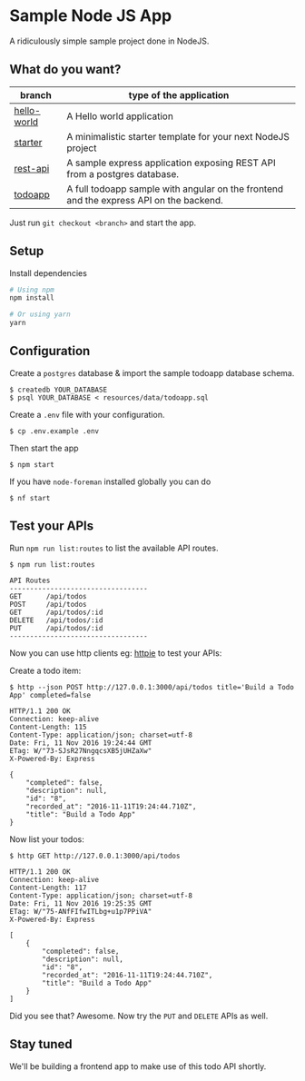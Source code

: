 # Sample Node JS App

A ridiculously simple sample project done in NodeJS.

## What do you want?

| branch  | type of the application  |
|---|---|
| [hello-world](https://github.com/kabirbaidhya/nodejs-sample-app/tree/hello-world)  | A Hello world application  |
| [starter](https://github.com/kabirbaidhya/nodejs-sample-app/tree/starter)  | A minimalistic starter template for your next NodeJS project  |
| [rest-api](https://github.com/kabirbaidhya/nodejs-sample-app/tree/rest-api)  | A sample express application exposing REST API from a postgres database.  |
| [todoapp](https://github.com/kabirbaidhya/nodejs-sample-app/tree/todoapp)  | A full todoapp sample with angular on the frontend and the express API on the backend.  |

Just run `git checkout <branch>` and start the app.

## Setup

Install dependencies
```bash
# Using npm
npm install

# Or using yarn
yarn
```

## Configuration

Create a `postgres` database & import the sample todoapp database schema.
```
$ createdb YOUR_DATABASE
$ psql YOUR_DATABASE < resources/data/todoapp.sql
```

Create a `.env` file with your configuration.

```
$ cp .env.example .env
```

Then start the app
```
$ npm start
```

If you have `node-foreman` installed globally you can do
```
$ nf start
```

## Test your APIs

Run `npm run list:routes` to list the available API routes. 

```
$ npm run list:routes 

API Routes
----------------------------------
GET      /api/todos
POST     /api/todos
GET      /api/todos/:id
DELETE   /api/todos/:id
PUT      /api/todos/:id
----------------------------------
```

Now you can use http clients eg: [httpie](https://github.com/jkbrzt/httpie) to test your APIs:

Create a todo item:
```
$ http --json POST http://127.0.0.1:3000/api/todos title='Build a Todo App' completed=false

HTTP/1.1 200 OK
Connection: keep-alive
Content-Length: 115
Content-Type: application/json; charset=utf-8
Date: Fri, 11 Nov 2016 19:24:44 GMT
ETag: W/"73-SJsR27NngqcsXB5jUHZaXw"
X-Powered-By: Express

{
    "completed": false, 
    "description": null, 
    "id": "8", 
    "recorded_at": "2016-11-11T19:24:44.710Z", 
    "title": "Build a Todo App"
}
```

Now list your todos:

```
$ http GET http://127.0.0.1:3000/api/todos

HTTP/1.1 200 OK
Connection: keep-alive
Content-Length: 117
Content-Type: application/json; charset=utf-8
Date: Fri, 11 Nov 2016 19:25:35 GMT
ETag: W/"75-ANfFIfwITLbg+u1p7PPiVA"
X-Powered-By: Express

[
    {
        "completed": false, 
        "description": null, 
        "id": "8", 
        "recorded_at": "2016-11-11T19:24:44.710Z", 
        "title": "Build a Todo App"
    }
]
```

Did you see that? Awesome. Now try the `PUT` and `DELETE` APIs as well.

## Stay tuned
We'll be building a frontend app to make use of this todo API shortly.

